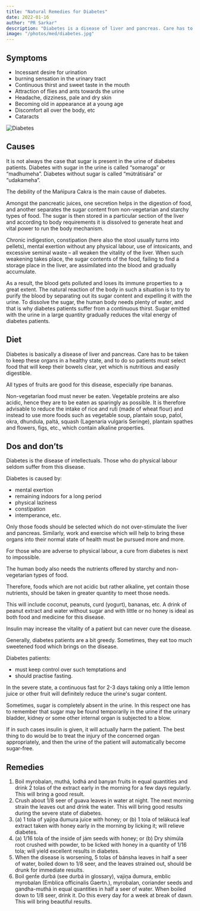 ```yaml
---
title: "Natural Remedies for Diabetes"
date: 2022-01-16
author: "PR Sarkar"
description: "Diabetes is a disease of liver and pancreas. Care has to be taken to keep these organs in a healthy state, and to do so patients must select food that will keep their bowels clear, yet which is nutritious and easily digestible"
image: "/photos/med/diabetes.jpg"
---
```



## Symptoms

- Incessant desire for urination
- burning sensation in the urinary tract
- Continuous thirst and sweet taste in the mouth
- Attraction of flies and ants towards the urine
- Headache, dizziness, pale and dry skin
- Becoming old in appearance at a young age
- Discomfort all over the body, etc
- Cataracts

![Diabetes](/photos/med/diabetes.jpg)


## Causes

It is not always the case that sugar is present in the urine of diabetes patients. Diabetes with sugar in the urine is called “somaroga” or “madhumeha”. Diabetes without sugar is called “mútrátisára” or “udakameha”.

The debility of the Mańipura Cakra is the main cause of diabetes.

Amongst the pancreatic juices, one secretion helps in the digestion of food, and another separates the sugar content from non-vegetarian and starchy types of food. The sugar is then stored in a particular section of the liver and according to body requirements it is dissolved to generate heat and vital power to run the body mechanism. 

Chronic indigestion, constipation (here also the stool usually turns into pellets), mental exertion without any physical labour, use of intoxicants, and excessive seminal waste – all weaken the vitality of the liver. When such weakening takes place, the sugar contents of the food, failing to find a storage place in the liver, are assimilated into the blood and gradually accumulate. 

As a result, the blood gets polluted and loses its immune properties to a great extent. The natural reaction of the body in such a situation is to try to purify the blood by separating out its sugar content and expelling it with the urine. To dissolve the sugar, the human body needs plenty of water, and that is why diabetes patients suffer from a continuous thirst. Sugar emitted with the urine in a large quantity gradually reduces the vital energy of diabetes patients.

<!-- ## Treatment

Morning – Utkśepa Mudrá, Karmásana, Agnisára Mudrá, Upaviśt́a Ud́d́ayana Mudrá, Jánushirásana and Ágneyii Mudrá or Ágneyii Práńáyáma.
Evening – Yogamudrá, Diirgha Prańáma, Bhújauṋgásana, Pashcimottánásana, Bhastrikásana and Agnisára Mudrá. -->

## Diet

Diabetes is basically a disease of liver and pancreas. Care has to be taken to keep these organs in a healthy state, and to do so patients must select food that will keep their bowels clear, yet which is nutritious and easily digestible. 

All types of fruits are good for this disease, especially ripe bananas. 

Non-vegetarian food must never be eaten. Vegetable proteins are also acidic, hence they are to be eaten as sparingly as possible. It is therefore advisable to reduce the intake of rice and rut́i (made of wheat flour) and instead to use more foods such as vegetable soup, plantain soup, pat́ol, okra, dhundula, paltá, squash (Lagenaria vulgaris Seringe), plantain spathes and flowers, figs, etc., which contain alkaline properties.


## Dos and don’ts

Diabetes is the disease of intellectuals. Those who do physical labour seldom suffer from this disease.

Diabetes is caused by:
- mental exertion
- remaining indoors for a long period
- physical laziness
- constipation
- intemperance, etc.

Only those foods should be selected which do not over-stimulate the liver and pancreas. Similarly, work and exercise which will help to bring these organs into their normal state of health must be pursued more and more. 

For those who are adverse to physical labour, a cure from diabetes is next to impossible.

The human body also needs the nutrients offered by starchy and non-vegetarian types of food. 

Therefore, foods which are not acidic but rather alkaline, yet contain those nutrients, should be taken in greater quantity to meet those needs. 

This will include coconut, peanuts, curd (yogurt), bananas, etc. A drink of peanut extract and water without sugar and with little or no honey is ideal as both food and medicine for this disease.


Insulin may increase the vitality of a patient but can never cure the disease.

Generally, diabetes patients are a bit greedy. Sometimes, they eat too much sweetened food which brings on the disease. 

Diabetes patients:
- must keep control over such temptations and
- should practise fasting.

In the severe state, a continuous fast for 2-3 days taking only a little lemon juice or other fruit will definitely reduce the urine's sugar content.

Sometimes, sugar is completely absent in the urine. In this respect one has to remember that sugar may be found temporarily in the urine if the urinary bladder, kidney or some other internal organ is subjected to a blow. 

If in such cases insulin is given, it will actually harm the patient. The best thing to do would be to treat the injury of the concerned organ appropriately, and then the urine of the patient will automatically become sugar-free.


## Remedies

1. Boil myrobalan, muthá, lodhá and banyan fruits in equal quantities and drink 2 tolas of the extract early in the morning for a few days regularly. This will bring a good result.
2. Crush about 1/8 seer of guava leaves in water at night. The next morning strain the leaves out and drink the water. This will bring good results during the severe state of diabetes.
3. (a) 1 tola of yajiṋa d́umura juice with honey; or (b) 1 tola of telákucá leaf extract taken with honey early in the morning by licking it; will relieve diabetes.
4. (a) 1/16 tola of the inside of jám seeds with honey; or (b) Dry shimúla root crushed with powder, to be licked with honey in a quantity of 1/16 tola; will yield excellent results in diabetes.
5. When the disease is worsening, 5 tolas of bánsha leaves in half a seer of water, boiled down to 1/8 seer, and the leaves strained out, should be drunk for immediate results.
6. Boil gent́e durbá (see durbá in glossary), vajiṋa d́umura, emblic myrobalan (Emblica officinalis Gaertn.), myrobalan, coriander seeds and gandha-muthá in equal quantities in half a seer of water. When boiled down to 1/8 seer, drink it. Do this every day for a week at break of dawn. This will bring beautiful results.

<!-- 
Weakness of the Manipura chakra. Weakness of the liver from
- Chronic Indigestion
- Constipation 
- Mental exertion without physical labor
- Intoxicants
- Sperm wastage


## Diet

- Easy to digest food and fruits
  - **bananas**
  - peanut extract
  - patola
  - okra
  - dhundula
  - palta
  - squash 
  - banana heart
  - coconut
  - peanuts
  - yogurt
  - honey

## Do

- Fasting for 2 days on lemon juice  to reduce sugar in the blood 

## Remedies

- Myrobalan + banyan boiled 
- Crushed Guava leaves in water


## Avoid

- Hard to digest food
- Non-vegetarian food
- Acidic vegetable proteins
- Rice, wheat flour
 -->